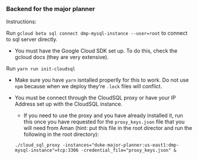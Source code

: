 ### Backend for the major planner

Instructions:

Run `gcloud beta sql connect dmp-mysql-instance --user=root` to connect to sql server directly.
  - You must have the Google Cloud SDK set up. To do this, check the gcloud docs (they are very extensive).

Run `yarn run init-cloudsql`
 - Make sure you have `yarn` isntalled properlly for this to work. Do not use `npm` because when we deploy they're `.lock` files will conflict.
 - You must be connect through the CloudSQL proxy or have your IP Address set up with the CloudSQL instance.
     - If you need to use the proxy and you have already installed it, run this once you have requested for the `proxy_keys.json` file that you will need from Aman (hint: put this file in the root director and run the following in the root directory):

     `./cloud_sql_proxy -instances="duke-major-planner:us-east1:dmp-mysql-instance"=tcp:3306 -credential_file="proxy_keys.json" &`
